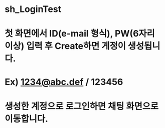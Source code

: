# sh_LoginTest
#
# 첫 화면에서 ID(e-mail 형식), PW(6자리 이상) 입력 후 Create하면 게정이 생성됩니다.
# Ex) 1234@abc.def / 123456
# 생성한 계정으로 로그인하면 채팅 화면으로 이동합니다.

